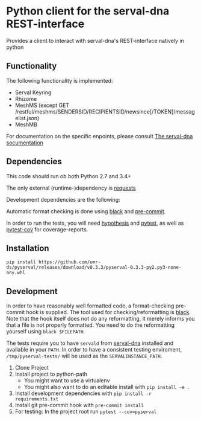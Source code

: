 # Python client for the serval-dna REST-interface

Provides a client to interact with serval-dna's REST-interface natively in python

## Functionality

The following functionality is implemented:

- Serval Keyring
- Rhizome
- MeshMS (except GET /restful/meshms/SENDERSID/RECIPIENTSID/newsince[/TOKEN]/messagelist.json)
- MeshMB

For documentation on the specific enpoints, please consult [The serval-dna socumentation](https://github.com/servalproject/serval-dna/blob/development/doc/REST-API.md)

## Dependencies

This code should run ob both Python 2.7 and 3.4+

The only external (runtime-)dependency is [requests](https://github.com/requests/requests)

Development dependencies are the following:

Automatic format checking is done using [black](https://github.com/ambv/black) and [pre-commit](https://github.com/pre-commit/pre-commit).

In order to run the tests, you will need [hypothesis](https://github.com/HypothesisWorks/hypothesis-python) and [pytest](https://github.com/pytest-dev/pytest), as well as [pytest-cov](https://github.com/pytest-dev/pytest-cov) for coverage-reports.

## Installation

`pip install https://github.com/umr-ds/pyserval/releases/download/v0.3.3/pyserval-0.3.3-py2.py3-none-any.whl`

## Development

In order to have reasonably well formatted code, a format-checking pre-commit hook is supplied. The tool used for checking/reformatting is [black](https://github.com/ambv/black). Note that the hook itself does not do any reformatting, it merely informs you that a file is not properly formatted. You need to do the reformatting yourself using `black $FILEPATH`.

The tests require you to have `servald` from [serval-dna](https://github.com/servalproject/serval-dna) installed and available in your `PATH`. In order to have a consistent testing enviroment, `/tmp/pyserval-tests/` will be used as the `SERVALINSTANCE_PATH`.

1. Clone Project
2. Install project to python-path
    - You might want to use a virtualenv
    - You might also want to do an editable install with `pip install -e .`
3. Install development dependencies with `pip install -r requirements.txt`
4. Install git pre-commit hook with `pre-commit install`
5. For testing: In the project root run `pytest --cov=pyserval`
